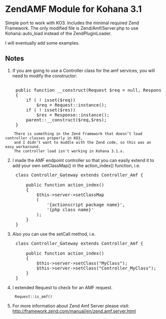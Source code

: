 # ZendAMF Module for Kohana 3.1

Simple port to work with KO3. Includes the minimal required Zend Framework. The only modified file is Zend/Amf/Server.php to use Kohana::auto_load instead of the ZendPluginLoader.

I will eventually add some examples.

## Notes

1. If you are going to use a Controller class for the amf services, you will need to modify the constructor:
<pre>    
    public function __construct(Request $req = null, Response $res = null)
    {
        if ( ! isset($req)) 
            $req = Request::instance();
        if ( ! isset($res)) 
            $res = Response::instance();
        parent::__construct($req,$res);
    }
</pre>
        There is something in the Zend framework that doesn’t load controller classes properly in KO3, 
        and I didn’t want to muddle with the Zend code, so this was an easy workaround.
        The controller load isn't working in Kohana 3.1.x.

2. I made the AMF endpoint controller so that you can easily extend it to add your own setClassMap() in the action_index() function, i.e.

<pre>
    class Controller_Gateway extends Controller_Amf {
    
        public function action_index()
        {
            $this->server->setClassMap
            (
                '{actionscript package name}', 
                '{php class name}'
            );
        }
    }
</pre>
    
3. Also you can use the setCall method, i.e.

<pre>
    class Controller_Gateway extends Controller_Amf {

        public function action_index()
        {
            $this->server->setClass("MyClass");
            $this->server->setClass("Controller_MyClass");
        }
    }
</pre>

4. I extended Request to check for an AMF request.

        Request::is_amf()

5. For more information about Zend Amf Server please visit: http://framework.zend.com/manual/en/zend.amf.server.html